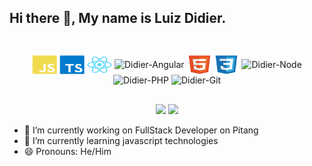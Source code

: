 ## Hi there 👋, My name is Luiz Didier.

##

<div align="center">
  <div style="display: inline_block"><br>
    <img align="center" alt="Didier-Js" height="30" width="40" src="https://raw.githubusercontent.com/devicons/devicon/master/icons/javascript/javascript-plain.svg" />
    <img align="center" alt="Didier-Ts" height="30" width="40" src="https://raw.githubusercontent.com/devicons/devicon/master/icons/typescript/typescript-plain.svg" />
    <img align="center" alt="Didier-React" height="30" width="40" src="https://raw.githubusercontent.com/devicons/devicon/master/icons/react/react-original.svg" />
    <img align="center" alt="Didier-Angular" height="30" width="40" src="https://cdn.jsdelivr.net/gh/devicons/devicon/icons/angularjs/angularjs-original.svg" />
    <img align="center" alt="Didier-HTML" height="30" width="40" src="https://raw.githubusercontent.com/devicons/devicon/master/icons/html5/html5-original.svg" />
    <img align="center" alt="Didier-CSS" height="30" width="40" src="https://raw.githubusercontent.com/devicons/devicon/master/icons/css3/css3-original.svg" />
    <img align="center" alt="Didier-Node" height="30" width="40" src="https://cdn.jsdelivr.net/gh/devicons/devicon/icons/nodejs/nodejs-original.svg" />
    <img align="center" alt="Didier-PHP" height="40" width="40" src="https://cdn.jsdelivr.net/gh/devicons/devicon/icons/php/php-original.svg" />
    <img align="center" alt="Didier-Git" height="30" width="40" src="https://cdn.jsdelivr.net/gh/devicons/devicon/icons/git/git-original.svg" />    
  </div>  
</div>

##
  
<div align="center">
  <img height="180em" src="https://github-readme-stats.vercel.app/api?username=Luizdidier&show_icons=true&theme=dark&include_all_commits=true&count_private=true"/>
  <img height="180em" src="https://github-readme-stats.vercel.app/api/top-langs/?username=Luizdidier&layout=compact&langs_count=7&theme=dark"/>
</div>

- 🔭 I’m currently working on FullStack Developer on Pitang
- 🌱 I’m currently learning javascript technologies
- 😄 Pronouns: He/Him

  
